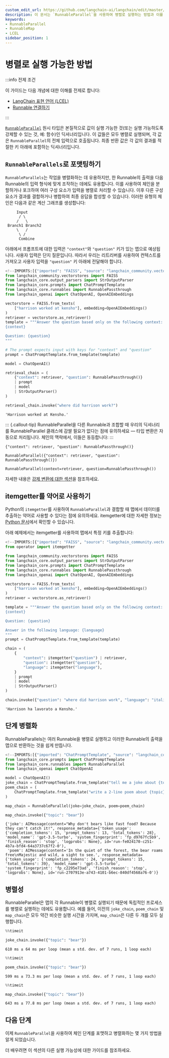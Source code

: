 ```yaml
---
custom_edit_url: https://github.com/langchain-ai/langchain/edit/master/docs/docs/how_to/parallel.ipynb
description: 이 문서는 `RunnableParallel`을 사용하여 병렬로 실행하는 방법과 이를 통해 연산을 최적화하는 방법에 대해 설명합니다.
keywords:
- RunnableParallel
- RunnableMap
- LCEL
sidebar_position: 1
---
```


# 병렬로 실행 가능한 방법

:::info 전제 조건

이 가이드는 다음 개념에 대한 이해를 전제로 합니다:
- [LangChain 표현 언어 (LCEL)](/docs/concepts/#langchain-expression-language)
- [Runnable 연결하기](/docs/how_to/sequence)

:::

[`RunnableParallel`](https://api.python.langchain.com/en/latest/runnables/langchain_core.runnables.base.RunnableParallel.html) 원시 타입은 본질적으로 값이 실행 가능한 것(또는 실행 가능하도록 강제할 수 있는 것, 예: 함수)인 딕셔너리입니다. 이 값들은 모두 병렬로 실행되며, 각 값은 `RunnableParallel`의 전체 입력으로 호출됩니다. 최종 반환 값은 각 값의 결과를 적절한 키 아래에 포함하는 딕셔너리입니다.

## `RunnableParallels`로 포맷팅하기

`RunnableParallels`는 작업을 병렬화하는 데 유용하지만, 한 Runnable의 출력을 다음 Runnable의 입력 형식에 맞게 조작하는 데에도 유용합니다. 이를 사용하여 체인을 분할하거나 포크하여 여러 구성 요소가 입력을 병렬로 처리할 수 있습니다. 이후 다른 구성 요소가 결과를 결합하거나 병합하여 최종 응답을 합성할 수 있습니다. 이러한 유형의 체인은 다음과 같은 계산 그래프를 생성합니다:

```text
     Input
      / \
     /   \
 Branch1 Branch2
     \   /
      \ /
      Combine
```


아래에서 프롬프트에 대한 입력은 `"context"`와 `"question"` 키가 있는 맵으로 예상됩니다. 사용자 입력은 단지 질문입니다. 따라서 우리는 리트리버를 사용하여 컨텍스트를 가져오고 사용자 입력을 `"question"` 키 아래에 전달해야 합니다.

```python
<!--IMPORTS:[{"imported": "FAISS", "source": "langchain_community.vectorstores", "docs": "https://api.python.langchain.com/en/latest/vectorstores/langchain_community.vectorstores.faiss.FAISS.html", "title": "How to invoke runnables in parallel"}, {"imported": "StrOutputParser", "source": "langchain_core.output_parsers", "docs": "https://api.python.langchain.com/en/latest/output_parsers/langchain_core.output_parsers.string.StrOutputParser.html", "title": "How to invoke runnables in parallel"}, {"imported": "ChatPromptTemplate", "source": "langchain_core.prompts", "docs": "https://api.python.langchain.com/en/latest/prompts/langchain_core.prompts.chat.ChatPromptTemplate.html", "title": "How to invoke runnables in parallel"}, {"imported": "RunnablePassthrough", "source": "langchain_core.runnables", "docs": "https://api.python.langchain.com/en/latest/runnables/langchain_core.runnables.passthrough.RunnablePassthrough.html", "title": "How to invoke runnables in parallel"}, {"imported": "ChatOpenAI", "source": "langchain_openai", "docs": "https://api.python.langchain.com/en/latest/chat_models/langchain_openai.chat_models.base.ChatOpenAI.html", "title": "How to invoke runnables in parallel"}, {"imported": "OpenAIEmbeddings", "source": "langchain_openai", "docs": "https://api.python.langchain.com/en/latest/embeddings/langchain_openai.embeddings.base.OpenAIEmbeddings.html", "title": "How to invoke runnables in parallel"}]-->
from langchain_community.vectorstores import FAISS
from langchain_core.output_parsers import StrOutputParser
from langchain_core.prompts import ChatPromptTemplate
from langchain_core.runnables import RunnablePassthrough
from langchain_openai import ChatOpenAI, OpenAIEmbeddings

vectorstore = FAISS.from_texts(
    ["harrison worked at kensho"], embedding=OpenAIEmbeddings()
)
retriever = vectorstore.as_retriever()
template = """Answer the question based only on the following context:
{context}

Question: {question}
"""

# The prompt expects input with keys for "context" and "question"
prompt = ChatPromptTemplate.from_template(template)

model = ChatOpenAI()

retrieval_chain = (
    {"context": retriever, "question": RunnablePassthrough()}
    | prompt
    | model
    | StrOutputParser()
)

retrieval_chain.invoke("where did harrison work?")
```


```output
'Harrison worked at Kensho.'
```


::: {.callout-tip}
RunnableParallel을 다른 Runnable과 조합할 때 우리의 딕셔너리를 RunnableParallel 클래스에 감쌀 필요가 없다는 점에 유의하세요 — 타입 변환은 자동으로 처리됩니다. 체인의 맥락에서, 이들은 동등합니다:
:::

```
{"context": retriever, "question": RunnablePassthrough()}
```


```
RunnableParallel({"context": retriever, "question": RunnablePassthrough()})
```


```
RunnableParallel(context=retriever, question=RunnablePassthrough())
```


자세한 내용은 [강제 변환에 대한 섹션](/docs/how_to/sequence/#coercion)을 참조하세요.

## itemgetter를 약어로 사용하기

Python의 `itemgetter`를 사용하여 `RunnableParallel`과 결합할 때 맵에서 데이터를 추출하는 약어로 사용할 수 있다는 점에 유의하세요. itemgetter에 대한 자세한 정보는 [Python 문서](https://docs.python.org/3/library/operator.html#operator.itemgetter)에서 확인할 수 있습니다.

아래 예제에서는 itemgetter를 사용하여 맵에서 특정 키를 추출합니다:

```python
<!--IMPORTS:[{"imported": "FAISS", "source": "langchain_community.vectorstores", "docs": "https://api.python.langchain.com/en/latest/vectorstores/langchain_community.vectorstores.faiss.FAISS.html", "title": "How to invoke runnables in parallel"}, {"imported": "StrOutputParser", "source": "langchain_core.output_parsers", "docs": "https://api.python.langchain.com/en/latest/output_parsers/langchain_core.output_parsers.string.StrOutputParser.html", "title": "How to invoke runnables in parallel"}, {"imported": "ChatPromptTemplate", "source": "langchain_core.prompts", "docs": "https://api.python.langchain.com/en/latest/prompts/langchain_core.prompts.chat.ChatPromptTemplate.html", "title": "How to invoke runnables in parallel"}, {"imported": "RunnablePassthrough", "source": "langchain_core.runnables", "docs": "https://api.python.langchain.com/en/latest/runnables/langchain_core.runnables.passthrough.RunnablePassthrough.html", "title": "How to invoke runnables in parallel"}, {"imported": "ChatOpenAI", "source": "langchain_openai", "docs": "https://api.python.langchain.com/en/latest/chat_models/langchain_openai.chat_models.base.ChatOpenAI.html", "title": "How to invoke runnables in parallel"}, {"imported": "OpenAIEmbeddings", "source": "langchain_openai", "docs": "https://api.python.langchain.com/en/latest/embeddings/langchain_openai.embeddings.base.OpenAIEmbeddings.html", "title": "How to invoke runnables in parallel"}]-->
from operator import itemgetter

from langchain_community.vectorstores import FAISS
from langchain_core.output_parsers import StrOutputParser
from langchain_core.prompts import ChatPromptTemplate
from langchain_core.runnables import RunnablePassthrough
from langchain_openai import ChatOpenAI, OpenAIEmbeddings

vectorstore = FAISS.from_texts(
    ["harrison worked at kensho"], embedding=OpenAIEmbeddings()
)
retriever = vectorstore.as_retriever()

template = """Answer the question based only on the following context:
{context}

Question: {question}

Answer in the following language: {language}
"""
prompt = ChatPromptTemplate.from_template(template)

chain = (
    {
        "context": itemgetter("question") | retriever,
        "question": itemgetter("question"),
        "language": itemgetter("language"),
    }
    | prompt
    | model
    | StrOutputParser()
)

chain.invoke({"question": "where did harrison work", "language": "italian"})
```


```output
'Harrison ha lavorato a Kensho.'
```


## 단계 병렬화

RunnableParallels는 여러 Runnable을 병렬로 실행하고 이러한 Runnable의 출력을 맵으로 반환하는 것을 쉽게 만듭니다.

```python
<!--IMPORTS:[{"imported": "ChatPromptTemplate", "source": "langchain_core.prompts", "docs": "https://api.python.langchain.com/en/latest/prompts/langchain_core.prompts.chat.ChatPromptTemplate.html", "title": "How to invoke runnables in parallel"}, {"imported": "RunnableParallel", "source": "langchain_core.runnables", "docs": "https://api.python.langchain.com/en/latest/runnables/langchain_core.runnables.base.RunnableParallel.html", "title": "How to invoke runnables in parallel"}, {"imported": "ChatOpenAI", "source": "langchain_openai", "docs": "https://api.python.langchain.com/en/latest/chat_models/langchain_openai.chat_models.base.ChatOpenAI.html", "title": "How to invoke runnables in parallel"}]-->
from langchain_core.prompts import ChatPromptTemplate
from langchain_core.runnables import RunnableParallel
from langchain_openai import ChatOpenAI

model = ChatOpenAI()
joke_chain = ChatPromptTemplate.from_template("tell me a joke about {topic}") | model
poem_chain = (
    ChatPromptTemplate.from_template("write a 2-line poem about {topic}") | model
)

map_chain = RunnableParallel(joke=joke_chain, poem=poem_chain)

map_chain.invoke({"topic": "bear"})
```


```output
{'joke': AIMessage(content="Why don't bears like fast food? Because they can't catch it!", response_metadata={'token_usage': {'completion_tokens': 15, 'prompt_tokens': 13, 'total_tokens': 28}, 'model_name': 'gpt-3.5-turbo', 'system_fingerprint': 'fp_d9767fc5b9', 'finish_reason': 'stop', 'logprobs': None}, id='run-fe024170-c251-4b7a-bfd4-64a3737c67f2-0'),
 'poem': AIMessage(content='In the quiet of the forest, the bear roams free\nMajestic and wild, a sight to see.', response_metadata={'token_usage': {'completion_tokens': 24, 'prompt_tokens': 15, 'total_tokens': 39}, 'model_name': 'gpt-3.5-turbo', 'system_fingerprint': 'fp_c2295e73ad', 'finish_reason': 'stop', 'logprobs': None}, id='run-2707913e-a743-4101-b6ec-840df4568a76-0')}
```


## 병렬성

RunnableParallel은 맵의 각 Runnable이 병렬로 실행되기 때문에 독립적인 프로세스를 병렬로 실행하는 데에도 유용합니다. 예를 들어, 이전의 `joke_chain`, `poem_chain` 및 `map_chain`은 모두 약간 비슷한 실행 시간을 가지며, `map_chain`은 다른 두 개를 모두 실행합니다.

```python
%%timeit

joke_chain.invoke({"topic": "bear"})
```

```output
610 ms ± 64 ms per loop (mean ± std. dev. of 7 runs, 1 loop each)
```


```python
%%timeit

poem_chain.invoke({"topic": "bear"})
```

```output
599 ms ± 73.3 ms per loop (mean ± std. dev. of 7 runs, 1 loop each)
```


```python
%%timeit

map_chain.invoke({"topic": "bear"})
```

```output
643 ms ± 77.8 ms per loop (mean ± std. dev. of 7 runs, 1 loop each)
```


## 다음 단계

이제 `RunnableParallel`을 사용하여 체인 단계를 포맷하고 병렬화하는 몇 가지 방법을 알게 되었습니다.

더 배우려면 이 섹션의 다른 실행 가능성에 대한 가이드를 참조하세요.